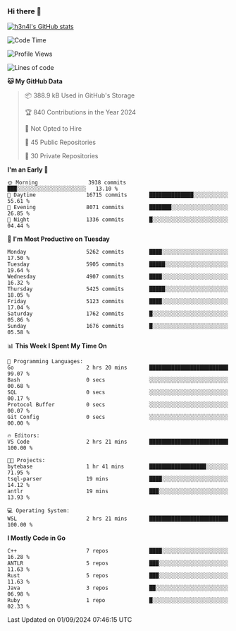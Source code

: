### Hi there 👋

[![h3n4l's GitHub stats](https://github-readme-stats.vercel.app/api?username=h3n4l&count_private=true&show_icons=true&theme=radical)](https://github.com/h3n4l/github-readme-stats)

<!--START_SECTION:waka-->
![Code Time](http://img.shields.io/badge/Code%20Time-1%2C913%20hrs%2016%20mins-blue)

![Profile Views](http://img.shields.io/badge/Profile%20Views-6-blue)

![Lines of code](https://img.shields.io/badge/From%20Hello%20World%20I%27ve%20Written-11.5%20million%20lines%20of%20code-blue)

**🐱 My GitHub Data** 

> 📦 388.9 kB Used in GitHub's Storage 
 > 
> 🏆 840 Contributions in the Year 2024
 > 
> 🚫 Not Opted to Hire
 > 
> 📜 45 Public Repositories 
 > 
> 🔑 30 Private Repositories 
 > 
**I'm an Early 🐤** 

```text
🌞 Morning                3938 commits        ███░░░░░░░░░░░░░░░░░░░░░░   13.10 % 
🌆 Daytime                16715 commits       ██████████████░░░░░░░░░░░   55.61 % 
🌃 Evening                8071 commits        ███████░░░░░░░░░░░░░░░░░░   26.85 % 
🌙 Night                  1336 commits        █░░░░░░░░░░░░░░░░░░░░░░░░   04.44 % 
```
📅 **I'm Most Productive on Tuesday** 

```text
Monday                   5262 commits        ████░░░░░░░░░░░░░░░░░░░░░   17.50 % 
Tuesday                  5905 commits        █████░░░░░░░░░░░░░░░░░░░░   19.64 % 
Wednesday                4907 commits        ████░░░░░░░░░░░░░░░░░░░░░   16.32 % 
Thursday                 5425 commits        █████░░░░░░░░░░░░░░░░░░░░   18.05 % 
Friday                   5123 commits        ████░░░░░░░░░░░░░░░░░░░░░   17.04 % 
Saturday                 1762 commits        █░░░░░░░░░░░░░░░░░░░░░░░░   05.86 % 
Sunday                   1676 commits        █░░░░░░░░░░░░░░░░░░░░░░░░   05.58 % 
```


📊 **This Week I Spent My Time On** 

```text
💬 Programming Languages: 
Go                       2 hrs 20 mins       █████████████████████████   99.07 % 
Bash                     0 secs              ░░░░░░░░░░░░░░░░░░░░░░░░░   00.68 % 
SQL                      0 secs              ░░░░░░░░░░░░░░░░░░░░░░░░░   00.17 % 
Protocol Buffer          0 secs              ░░░░░░░░░░░░░░░░░░░░░░░░░   00.07 % 
Git Config               0 secs              ░░░░░░░░░░░░░░░░░░░░░░░░░   00.00 % 

🔥 Editors: 
VS Code                  2 hrs 21 mins       █████████████████████████   100.00 % 

🐱‍💻 Projects: 
bytebase                 1 hr 41 mins        ██████████████████░░░░░░░   71.95 % 
tsql-parser              19 mins             ████░░░░░░░░░░░░░░░░░░░░░   14.12 % 
antlr                    19 mins             ███░░░░░░░░░░░░░░░░░░░░░░   13.93 % 

💻 Operating System: 
WSL                      2 hrs 21 mins       █████████████████████████   100.00 % 
```

**I Mostly Code in Go** 

```text
C++                      7 repos             ████░░░░░░░░░░░░░░░░░░░░░   16.28 % 
ANTLR                    5 repos             ███░░░░░░░░░░░░░░░░░░░░░░   11.63 % 
Rust                     5 repos             ███░░░░░░░░░░░░░░░░░░░░░░   11.63 % 
Java                     3 repos             ██░░░░░░░░░░░░░░░░░░░░░░░   06.98 % 
Ruby                     1 repo              █░░░░░░░░░░░░░░░░░░░░░░░░   02.33 % 
```




 Last Updated on 01/09/2024 07:46:15 UTC
<!--END_SECTION:waka-->

